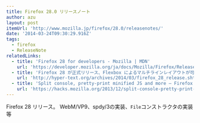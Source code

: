 ```yaml
---
title: Firefox 28.0 リリースノート
author: azu
layout: post
itemUrl: 'http://www.mozilla.jp/firefox/28.0/releasenotes/'
date: '2014-03-24T09:30:29.916Z'
tags:
  - firefox
  - ReleaseNote
relatedLinks:
  - title: 'Firefox 28 for developers - Mozilla | MDN'
    url: 'https://developer.mozilla.org/ja/docs/Mozilla/Firefox/Releases/28'
  - title: 'Firefox 28 が正式リリース、Flexbox によるマルチラインレイアウトが可能に | WWW WATCH'
    url: 'http://hyper-text.org/archives/2014/03/firefox_28_release.shtml'
  - title: 'Split console, pretty-print minified JS and more – Firefox Developer Tools Episode 28 ✩ Mozilla Hacks – the Web developer blog'
    url: 'https://hacks.mozilla.org/2013/12/split-console-pretty-print-minified-js-and-more-firefox-developer-tools-episode-28/'
---
```

Firefox 28 リリース。
WebM/VP9、spdy/3の実装、`File`コンストラクタの実装等
